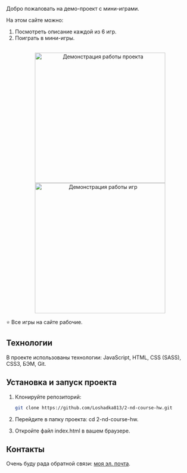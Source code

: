 Добро пожаловать на демо-проект с мини-играми. 

На этом сайте можно:
1. Посмотреть описание каждой из 6 игр.
2. Поиграть в мини-игры.


<div align="center">
   <br>
   <img src="gif/games-part-1.gif" alt="Демонстрация работы проекта" height="350"><br>
   <img src="gif/games-part-2.gif" alt="Демонстрация работы игр" height="350">
</div>

⭐️ Все игры на сайте рабочие.


## Технологии
В проекте использованы технологии: JavaScript, HTML, CSS (SASS), CSS3, БЭМ, Git.

## Установка и запуск проекта
1. Клонируйте репозиторий:
   ```bash
   git clone https://github.com/Loshadka813/2-nd-course-hw.git

2. Перейдите в папку проекта:
cd 2-nd-course-hw.

3. Откройте файл index.html в вашем браузере.

## Контакты 
Очень буду рада обратной связи: [моя эл. почта](marina.golubkova.2017@mail.ru).